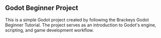 ## Godot Beginner Project

This is a simple Godot project created by following the Brackeys Godot Beginner Tutorial. The project serves as an introduction to Godot's engine, scripting, and game development workflow.
